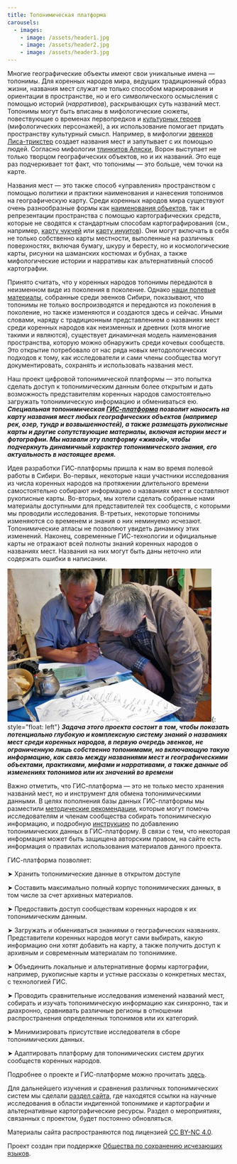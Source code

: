 ```yaml
---
title: Топонимическая платформа
carousels:
  - images: 
    - image: /assets/header1.jpg
    - image: /assets/header2.jpg
    - image: /assets/header3.jpg
---
```


Многие географические объекты имеют свои уникальные имена — топонимы. Для коренных народов мира, ведущих традиционный образ жизни, названия мест служат не только способом маркирования и ориентации в пространстве, но и его символического осмысления с помощью историй (*нарративов*), раскрывающих суть названий мест. Топонимы могут быть вписаны в мифологические сюжеты, повествующие о временах первопредков и [культурных героев](https://ru.wikipedia.org/wiki/%D0%9A%D1%83%D0%BB%D1%8C%D1%82%D1%83%D1%80%D0%BD%D1%8B%D0%B9_%D0%B3%D0%B5%D1%80%D0%BE%D0%B9) (мифологических персонажей), а их использование помогает придать пространству культурный смысл. Например, в мифологии [эвенков](https://ru.wikipedia.org/wiki/%D0%AD%D0%B2%D0%B5%D0%BD%D0%BA%D0%B8) [Лиса-трикстер](https://siberian-lang.srcc.msu.ru/ru/node/4887610) создает названия мест и запутывает с их помощью людей. Согласно мифологии [тлинкитов Аляски](https://ru.wikipedia.org/wiki/%D0%A2%D0%BB%D0%B8%D0%BD%D0%BA%D0%B8%D1%82%D1%8B), Ворон выступает не только творцом географических объектов, но и их названий. Это еще раз подчеркивает тот факт, что топонимы — это больше, чем точки на карте. 

Названия мест — это также способ «управления» пространством с помощью политики и практики наименования и нанесения топонимов на географическую карту. Среди коренных народов мира существуют очень разнообразные формы как [наименования объектов](/resursy/), так и репрезентации пространства с помощью картографических средств, которые не сводятся к стандартным способам картографирования (см., например, [карту чукчей](https://prm.ox.ac.uk/collections-online#/item/prm-object-46140) или [карту инуитов](https://decolonialatlas.wordpress.com/2016/04/12/inuit-cartography/)). Они могут включать в себя не только собственно карты местности, выполенные на различных поверхностях, включая бумагу, шкуру и бересту, но и космологические карты, рисунки на шаманских костюмах и бубнах, а также мифологические истории и нарративы как альтернативный способ картографии. 

Принято считать, что у коренных народов топонимы передаются в неизменном виде из поколения в поколение. Однако [наши полевые материалы](/o-proekte/materialy-proekta/), собранные среди эвенков Сибири, показывают, что топонимы не только воспроизводятся и передаются из поколения в поколение, но также изменяются и создаются здесь и сейчас. Иными словами, наряду с традиционным представлением о названиях мест среди коренных народов как неизменных и древних (хотя многие такими и являются), существует динамичная модель наименования пространства, которую можно обнаружить среди кочевых сообществ. Это открытие потребовало от нас ряда новых методологических подходов к тому, как исследователи и сами члены сообщества могут документировать, сохранять и использовать названия мест. 

Наш проект цифровой топонимической платформы — это попытка сделать доступ к топонимическим данным более открытым и дать возможность представителям коренных народов самостоятельно загружать топонимическую информацию и обмениваться ею. ***Специальная топонимическая [ГИС-платформа](https://toponymics-live.net/sistema-dannykh/) позволит наносить на карту названия мест любых географических объектов (например рек, озер, тундр и возвышенностей), а также размещать рукописные карты и другие сопутствующие материалы, включая истории мест и фотографии. Мы назвали эту платформу «живой», чтобы подчеркнуть динамичный характер топонимического знания, его актуальность в настоящее время.***

Идея разработки ГИС-платформы пришла к нам во время полевой работы в Сибири. Во-первых, некоторые наши участники исследования из числа коренных народов на протяжении длительного времени самостоятельно собирают информацию о названиях мест и составляют рукописные карты. Во-вторых, мы хотели сделать собранные нами материалы доступными для представителей тех сообществ, с которыми мы проводили исследования. В-третьих, некоторые топонимы изменяются со временем и знания о них неминуемо исчезают. Топонимические атласы не позволяют увидеть динамику этих изменений. Наконец, современные ГИС-технологии и официальные карты не отражают всей полноты знаний коренных народов о названиях мест. Названия на них могут быть даны неточно или содержать ошибки в написании.

![](/assets/map_work.jpg){: style="float: left"} ***Задача этого проекта состоит в том, чтобы показать потенциально глубокую и комплексную систему знаний о названиях мест среди коренных народов, в первую очередь эвенков, не ограниченную лишь собственно топонимами, но включающую такую информацию, как связь между названиями мест и географическими объектами, практиками, мифами и нарративами, а также данные об изменениях топонимов или их значений во времени***

Важно отметить, что ГИС-платформа — это не только место хранения названий мест, но и инструмент для обмена топонимическими данными. В целях пополнения базы данных ГИС-платформы мы разместили [методические рекомендации](/o-proekte/kak-sobirat-nazvaniya-mest/), которые могут помочь исследователям и членам сообщества собирать топонимическую информацию, и подробную [инструкцию](kak-polzovatsya-platformoy/) по добавлению топонимических данных в ГИС-платформу. В связи с тем, что некоторая информация может быть защищена авторским правом, на сайте есть информация о правилах использования материалов данного проекта.

ГИС-платформа позволяет:

➤ Хранить топонимические данные в открытом доступе

➤ Составить максимально полный корпус топонимических данных, в том числе за счет архивных материалов.

➤ Предоставить доступ сообществам коренных народов к их топонимическим данным.

➤ Загружать и обмениваться знаниями о географических названиях. Представители коренных народов могут сами выбирать, какую информацию они хотят добавить на карту, а также получить доступ к архивным и современным материалам по топонимике.

➤ Объединить локальные и альтернативные формы картографии, например, рукописные карты и устные рассказы о конкретных местах, с технологией ГИС.

➤ Проводить сравнительные исследования изменений названий мест, собирать и изучать топонимическую информацию как синхронно, так и диахронно, сравнивать различные регионы в отношении распространения определенных топонимов или их категорий.

➤ Минимизировать присутствие исследователя в сборе топонимических данных.

➤ Адаптировать платформу для топонимических систем других сообществ коренных народов.

Подробнее о проекте и ГИС-платформе можно прочитать [здесь](/o-proekte/materialy-proekta/).

Для дальнейшего изучения и сравнения различных топонимических систем мы сделали [раздел сайта](/resursy/), где находятся ссылки на научные исследования в области индигенной топонимике и картографии и альтернативные картографические ресурсы. Раздел о мероприятиях, связанных с проектом, будет постоянно обновляться.

Материалы сайта распространяются под лицензией [CC BY-NC 4.0](https://creativecommons.org/licenses/by-sa/4.0/deed.ru).

Проект создан при поддержке [Общества по сохранению исчезающих языков](https://gbs.uni-koeln.de/en/).

